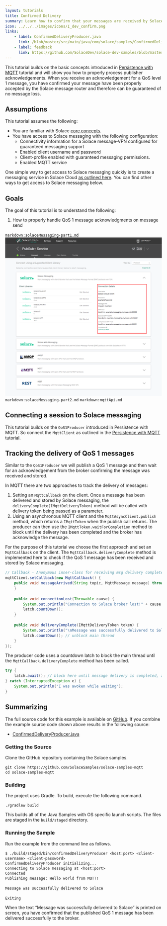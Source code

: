 ```yaml
---
layout: tutorials
title: Confirmed Delivery
summary: Learn how to confirm that your messages are received by Solace Messaging.
icon: ../../../images/icons/I_dev_confirm.png
links:
    - label: ConfirmedDeliveryProducer.java
      link: /blob/master/src/main/java/com/solace/samples/ConfirmedDeliveryProducer.java
    - label: feedback
      link: https://github.com/SolaceDev/solace-dev-samples/blob/master/src/pages/tutorials/java-mqtt-paho/confirmed-delivery.md
---
```


This tutorial builds on the basic concepts introduced in [Persistence with MQTT](../persistence-with-queues/) tutorial and will show you how to properly process publisher acknowledgements. When you receive an acknowledgement for a QoS level 1 message, you have confirmed your message have been properly accepted by the Solace message router and therefore can be guaranteed of no message loss.

## Assumptions

This tutorial assumes the following:

*   You are familiar with Solace [core concepts](https://docs.solace.com/Features/Core-Concepts.htm).
*   You have access to Solace messaging with the following configuration:
    *   Connectivity information for a Solace message-VPN configured for guaranteed messaging support
    *   Enabled client username and password
    *   Client-profile enabled with guaranteed messaging permissions.
    *   Enabled MQTT service

One simple way to get access to Solace messaging quickly is to create a messaging service in Solace Cloud [as outlined here](https://www.solace.com/cloud/). You can find other ways to get access to Solace messaging below.

## Goals

The goal of this tutorial is to understand the following:

1.  How to properly handle QoS 1 message acknowledgments on message send

`markdown:solaceMessaging-part1.md`
![Screenshot: Messaging Connectivity Information](../../../images/screenshots/connectivity-info.png)
`markdown:solaceMessaging-part2.md`
`markdown:mqttApi.md`

## Connecting a session to Solace messaging

This tutorial builds on the `QoS1Producer` introduced in Persistence with MQTT. So connect the `MqttClient` as outlined in the [Persistence with MQTT](../persistence-with-queues/) tutorial.

## Tracking the delivery of QoS 1 messages

Similar to the `QoS1Producer` we will publish a QoS 1 message and then wait for an acknowledgement from the broker confirming the message was received and stored.

In MQTT there are two approaches to track the delivery of messages:

1.  Setting an `MqttCallback` on the client. Once a message has been delivered and stored by Solace messaging, the `deliveryComplete(IMqttDeliveryToken)` method will be called with delivery token being passed as a parameter.
2.  Using an asynchronous MQTT client and the `MqttAsyncClient.publish` method, which returns a `IMqttToken` when the publish call returns. The producer can then use the `IMqttToken.waitForCompletion` method to block until the delivery has been completed and the broker has acknowledge the message.

For the purpose of this tutorial we choose the first approach and set an `MqttCallback` on the client. The `MqttCallback.deliveryComplete` method is implemented here to check if the QoS 1 message has been received and stored by Solace messaging.

```java
// Callback - Anonymous inner-class for receiving msg delivery complete token
mqttClient.setCallback(new MqttCallback() {
    public void messageArrived(String topic, MqttMessage message) throws Exception {
    }

    public void connectionLost(Throwable cause) {
        System.out.println("Connection to Solace broker lost!" + cause.getMessage());
        latch.countDown();
    }

    public void deliveryComplete(IMqttDeliveryToken token) {
        System.out.println("\nMessage was successfully delivered to Solace\n");
        latch.countDown(); // unblock main thread
    }
});
```

The producer code uses a countdown latch to block the main thread until the `MqttCallback.deliveryComplete` method has been called.

```java
try {
    latch.await(); // block here until message delivery is completed, and latch will flip
} catch (InterruptedException e) {
    System.out.println("I was awoken while waiting");
}
```

## Summarizing

The full source code for this example is available on [GitHub](https://github.com/SolaceSamples/solace-samples-mqtt). If you combine the example source code shown above results in the following source:

* [ConfirmedDeliveryProducer.java](https://github.com/SolaceSamples/solace-samples-mqtt/blob/master/src/main/java/com/solace/samples/ConfirmedDeliveryProducer.java)

### Getting the Source

Clone the GitHub repository containing the Solace samples.

```
git clone https://github.com/SolaceSamples/solace-samples-mqtt
cd solace-samples-mqtt
```

### Building

The project uses Gradle. To build, execute the following command.

```
./gradlew build
```

This builds all of the Java Samples with OS specific launch scripts. The files are staged in the `build/staged` directory.

### Running the Sample

Run the example from the command line as follows.

```
$ ./build/staged/bin/confirmedDeliveryProducer <host:port> <client-username> <client-password>
ConfirmedDeliveryProducer initializing...
Connecting to Solace messaging at <host:port>
Connected
Publishing message: Hello world from MQTT!

Message was successfully delivered to Solace

Exiting
```

When the text “Message was successfully delivered to Solace” is printed on screen, you have confirmed that the published QoS 1 message has been delivered successfully to the broker.